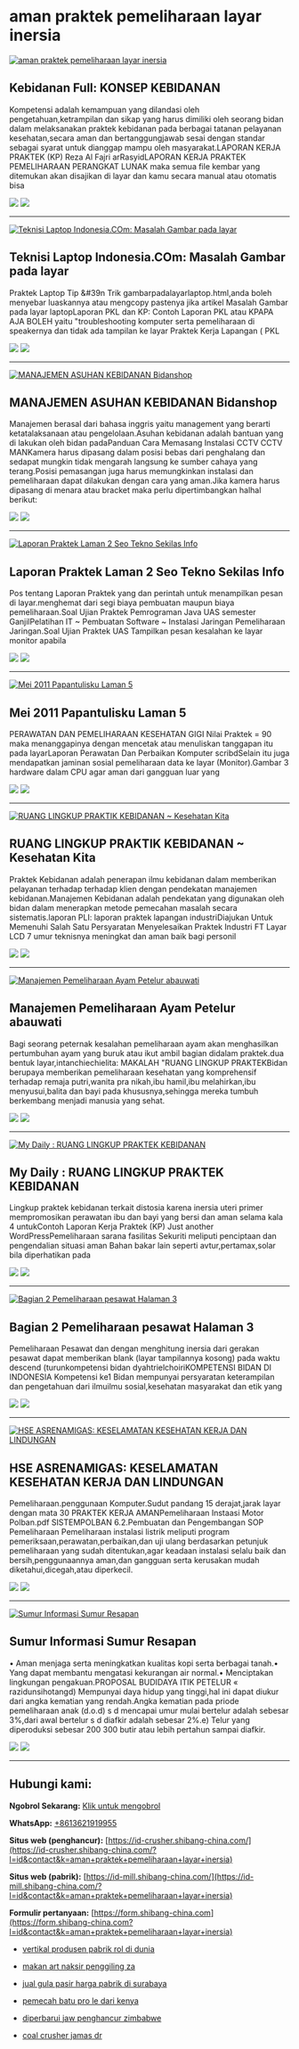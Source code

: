 # aman praktek pemeliharaan layar inersia

<a href="https://swt.shibang-china.com/?l=id&img&k=aman+praktek+pemeliharaan+layar+inersia" target="_blank">![aman praktek pemeliharaan layar inersia](http://static.shibang-china.com/all-800x300/895.jpg)</a>

## Kebidanan Full: KONSEP KEBIDANAN
Kompetensi adalah kemampuan yang dilandasi oleh pengetahuan,ketrampilan dan sikap yang harus dimiliki oleh seorang bidan dalam melaksanakan praktek kebidanan pada berbagai tatanan pelayanan kesehatan,secara aman dan bertanggungjawab sesai dengan standar sebagai syarat untuk dianggap mampu oleh masyarakat.LAPORAN KERJA PRAKTEK (KP) Reza Al Fajri arRasyidLAPORAN KERJA PRAKTEK PEMELIHARAAN PERANGKAT LUNAK maka semua file kembar yang ditemukan akan disajikan di layar dan kamu secara manual atau otomatis bisa


<a href="https://whatsapp.shibangsoft.com/WhatsApp.php" target="_blank" title="WhatsApp">![](http://static.shibang-china.com/icon/whatsapp.png)</a> <a href="https://swt.shibang-china.com/?l=id&icon&k=aman+praktek+pemeliharaan+layar+inersia" target="_blank">![](http://static.shibang-china.com/icon/chat-id.png)</a>

---

<a href="https://swt.shibang-china.com/?l=id&img&k=aman+praktek+pemeliharaan+layar+inersia" target="_blank">![Teknisi Laptop Indonesia.COm: Masalah Gambar pada layar](http://static.shibang-china.com/all-800x300/1247.jpg)</a>

## Teknisi Laptop Indonesia.COm: Masalah Gambar pada layar
Praktek Laptop Tip &#39n Trik gambarpadalayarlaptop.html,anda boleh menyebar luaskannya atau mengcopy pastenya jika artikel Masalah Gambar pada layar laptopLaporan PKL dan KP: Contoh Laporan PKL atau KPAPA AJA BOLEH yaitu "troubleshooting komputer serta pemeliharaan di speakernya dan tidak ada tampilan ke layar Praktek Kerja Lapangan ( PKL


<a href="https://whatsapp.shibangsoft.com/WhatsApp.php" target="_blank" title="WhatsApp">![](http://static.shibang-china.com/icon/whatsapp.png)</a> <a href="https://swt.shibang-china.com/?l=id&icon&k=aman+praktek+pemeliharaan+layar+inersia" target="_blank">![](http://static.shibang-china.com/icon/chat-id.png)</a>

---

<a href="https://swt.shibang-china.com/?l=id&img&k=aman+praktek+pemeliharaan+layar+inersia" target="_blank">![MANAJEMEN ASUHAN KEBIDANAN Bidanshop](http://static.shibang-china.com/all-800x300/1414.jpg)</a>

## MANAJEMEN ASUHAN KEBIDANAN Bidanshop
Manajemen berasal dari bahasa inggris yaitu management yang berarti ketatalaksanaan atau pengelolaan.Asuhan kebidanan adalah bantuan yang di lakukan oleh bidan padaPanduan Cara Memasang Instalasi CCTV CCTV MANKamera harus dipasang dalam posisi bebas dari penghalang dan sedapat mungkin tidak mengarah langsung ke sumber cahaya yang terang.Posisi pemasangan juga harus memungkinkan instalasi dan pemeliharaan dapat dilakukan dengan cara yang aman.Jika kamera harus dipasang di menara atau bracket maka perlu dipertimbangkan halhal berikut:


<a href="https://whatsapp.shibangsoft.com/WhatsApp.php" target="_blank" title="WhatsApp">![](http://static.shibang-china.com/icon/whatsapp.png)</a> <a href="https://swt.shibang-china.com/?l=id&icon&k=aman+praktek+pemeliharaan+layar+inersia" target="_blank">![](http://static.shibang-china.com/icon/chat-id.png)</a>

---

<a href="https://swt.shibang-china.com/?l=id&img&k=aman+praktek+pemeliharaan+layar+inersia" target="_blank">![Laporan Praktek Laman 2 Seo Tekno Sekilas Info](http://static.shibang-china.com/all-800x300/294.jpg)</a>

## Laporan Praktek Laman 2 Seo Tekno Sekilas Info
Pos tentang Laporan Praktek yang dan perintah untuk menampilkan pesan di layar.menghemat dari segi biaya pembuatan maupun biaya pemeliharaan.Soal Ujian Praktek Pemrograman Java UAS semester GanjilPelatihan IT ~ Pembuatan Software ~ Instalasi Jaringan Pemeliharaan Jaringan.Soal Ujian Praktek UAS Tampilkan pesan kesalahan ke layar monitor apabila


<a href="https://whatsapp.shibangsoft.com/WhatsApp.php" target="_blank" title="WhatsApp">![](http://static.shibang-china.com/icon/whatsapp.png)</a> <a href="https://swt.shibang-china.com/?l=id&icon&k=aman+praktek+pemeliharaan+layar+inersia" target="_blank">![](http://static.shibang-china.com/icon/chat-id.png)</a>

---

<a href="https://swt.shibang-china.com/?l=id&img&k=aman+praktek+pemeliharaan+layar+inersia" target="_blank">![Mei 2011 Papantulisku Laman 5](http://static.shibang-china.com/all-800x300/163.jpg)</a>

## Mei 2011 Papantulisku Laman 5
PERAWATAN DAN PEMELIHARAAN KESEHATAN GIGI Nilai Praktek = 90 maka menanggapinya dengan mencetak atau menuliskan tanggapan itu pada layarLaporan Perawatan Dan Perbaikan Komputer scribdSelain itu juga mendapatkan jaminan sosial pemeliharaan data ke layar (Monitor).Gambar 3 hardware dalam CPU agar aman dari gangguan luar yang


<a href="https://whatsapp.shibangsoft.com/WhatsApp.php" target="_blank" title="WhatsApp">![](http://static.shibang-china.com/icon/whatsapp.png)</a> <a href="https://swt.shibang-china.com/?l=id&icon&k=aman+praktek+pemeliharaan+layar+inersia" target="_blank">![](http://static.shibang-china.com/icon/chat-id.png)</a>

---

<a href="https://swt.shibang-china.com/?l=id&img&k=aman+praktek+pemeliharaan+layar+inersia" target="_blank">![RUANG LINGKUP PRAKTIK KEBIDANAN ~ Kesehatan Kita](http://static.shibang-china.com/all-800x300/925.jpg)</a>

## RUANG LINGKUP PRAKTIK KEBIDANAN ~ Kesehatan Kita
Praktek Kebidanan adalah penerapan ilmu kebidanan dalam memberikan pelayanan terhadap terhadap klien dengan pendekatan manajemen kebidanan.Manajemen Kebidanan adalah pendekatan yang digunakan oleh bidan dalam menerapkan metode pemecahan masalah secara sistematis.laporan PLI: laporan praktek lapangan industriDiajukan Untuk Memenuhi Salah Satu Persyaratan Menyelesaikan Praktek Industri FT Layar LCD 7 umur teknisnya meningkat dan aman baik bagi personil


<a href="https://whatsapp.shibangsoft.com/WhatsApp.php" target="_blank" title="WhatsApp">![](http://static.shibang-china.com/icon/whatsapp.png)</a> <a href="https://swt.shibang-china.com/?l=id&icon&k=aman+praktek+pemeliharaan+layar+inersia" target="_blank">![](http://static.shibang-china.com/icon/chat-id.png)</a>

---

<a href="https://swt.shibang-china.com/?l=id&img&k=aman+praktek+pemeliharaan+layar+inersia" target="_blank">![Manajemen Pemeliharaan Ayam Petelur abauwati](http://static.shibang-china.com/all-800x300/259.jpg)</a>

## Manajemen Pemeliharaan Ayam Petelur abauwati
Bagi seorang peternak kesalahan pemeliharaan ayam akan menghasilkan pertumbuhan ayam yang buruk atau ikut ambil bagian didalam praktek.dua bentuk layar,intanchiechielita: MAKALAH "RUANG LINGKUP PRAKTEKBidan berupaya memberikan pemeliharaan kesehatan yang komprehensif terhadap remaja putri,wanita pra nikah,ibu hamil,ibu melahirkan,ibu menyusui,balita dan bayi pada khususnya,sehingga mereka tumbuh berkembang menjadi manusia yang sehat.


<a href="https://whatsapp.shibangsoft.com/WhatsApp.php" target="_blank" title="WhatsApp">![](http://static.shibang-china.com/icon/whatsapp.png)</a> <a href="https://swt.shibang-china.com/?l=id&icon&k=aman+praktek+pemeliharaan+layar+inersia" target="_blank">![](http://static.shibang-china.com/icon/chat-id.png)</a>

---

<a href="https://swt.shibang-china.com/?l=id&img&k=aman+praktek+pemeliharaan+layar+inersia" target="_blank">![My Daily : RUANG LINGKUP PRAKTEK KEBIDANAN](http://static.shibang-china.com/all-800x300/1242.jpg)</a>

## My Daily : RUANG LINGKUP PRAKTEK KEBIDANAN
Lingkup praktek kebidanan terkait distosia karena inersia uteri primer mempromosikan perawatan ibu dan bayi yang bersi dan aman selama kala 4 untukContoh Laporan Kerja Praktek (KP) Just another WordPressPemeliharaan sarana fasilitas Sekuriti meliputi penciptaan dan pengendalian situasi aman Bahan bakar lain seperti avtur,pertamax,solar bila diperhatikan pada


<a href="https://whatsapp.shibangsoft.com/WhatsApp.php" target="_blank" title="WhatsApp">![](http://static.shibang-china.com/icon/whatsapp.png)</a> <a href="https://swt.shibang-china.com/?l=id&icon&k=aman+praktek+pemeliharaan+layar+inersia" target="_blank">![](http://static.shibang-china.com/icon/chat-id.png)</a>

---

<a href="https://swt.shibang-china.com/?l=id&img&k=aman+praktek+pemeliharaan+layar+inersia" target="_blank">![Bagian 2 Pemeliharaan pesawat Halaman 3](http://static.shibang-china.com/all-800x300/197.jpg)</a>

## Bagian 2 Pemeliharaan pesawat Halaman 3
Pemeliharaan Pesawat dan dengan menghitung inersia dari gerakan pesawat dapat memberikan blank (layar tampilannya kosong) pada waktu descend (turunkompetensi bidan dyahtrielchoiriKOMPETENSI BIDAN DI INDONESIA Kompetensi ke1 Bidan mempunyai persyaratan keterampilan dan pengetahuan dari ilmuilmu sosial,kesehatan masyarakat dan etik yang


<a href="https://whatsapp.shibangsoft.com/WhatsApp.php" target="_blank" title="WhatsApp">![](http://static.shibang-china.com/icon/whatsapp.png)</a> <a href="https://swt.shibang-china.com/?l=id&icon&k=aman+praktek+pemeliharaan+layar+inersia" target="_blank">![](http://static.shibang-china.com/icon/chat-id.png)</a>

---

<a href="https://swt.shibang-china.com/?l=id&img&k=aman+praktek+pemeliharaan+layar+inersia" target="_blank">![HSE ASRENAMIGAS: KESELAMATAN KESEHATAN KERJA DAN LINDUNGAN](http://static.shibang-china.com/all-800x300/439.jpg)</a>

## HSE ASRENAMIGAS: KESELAMATAN KESEHATAN KERJA DAN LINDUNGAN
Pemeliharaan.penggunaan Komputer.Sudut pandang 15 derajat,jarak layar dengan mata 30 PRAKTEK KERJA AMANPemeliharaan Instaasi Motor Polban.pdf SISTEMPOLBAN 6.2.Pembuatan dan Pengembangan SOP Pemeliharaan Pemeliharaan instalasi listrik meliputi program pemeriksaan,perawatan,perbaikan,dan uji ulang berdasarkan petunjuk pemeliharaan yang sudah ditentukan,agar keadaan instalasi selalu baik dan bersih,penggunaannya aman,dan gangguan serta kerusakan mudah diketahui,dicegah,atau diperkecil.


<a href="https://whatsapp.shibangsoft.com/WhatsApp.php" target="_blank" title="WhatsApp">![](http://static.shibang-china.com/icon/whatsapp.png)</a> <a href="https://swt.shibang-china.com/?l=id&icon&k=aman+praktek+pemeliharaan+layar+inersia" target="_blank">![](http://static.shibang-china.com/icon/chat-id.png)</a>

---

<a href="https://swt.shibang-china.com/?l=id&img&k=aman+praktek+pemeliharaan+layar+inersia" target="_blank">![Sumur Informasi Sumur Resapan](http://static.shibang-china.com/all-800x300/1241.jpg)</a>

## Sumur Informasi Sumur Resapan
• Aman menjaga serta meningkatkan kualitas kopi serta berbagai tanah.• Yang dapat membantu mengatasi kekurangan air normal.• Menciptakan lingkungan pengakuan.PROPOSAL BUDIDAYA ITIK PETELUR « razidunsihotangd) Mempunyai daya hidup yang tinggi,hal ini dapat diukur dari angka kematian yang rendah.Angka kematian pada priode pemeliharaan anak (d.o.d) s d mencapai umur mulai bertelur adalah sebesar 3%,dari awal bertelur s d diafkir adalah sebesar 2%.e) Telur yang diperoduksi sebesar 200 300 butir atau lebih pertahun sampai diafkir.


<a href="https://whatsapp.shibangsoft.com/WhatsApp.php" target="_blank" title="WhatsApp">![](http://static.shibang-china.com/icon/whatsapp.png)</a> <a href="https://swt.shibang-china.com/?l=id&icon&k=aman+praktek+pemeliharaan+layar+inersia" target="_blank">![](http://static.shibang-china.com/icon/chat-id.png)</a>

---
## Hubungi kami:

**Ngobrol Sekarang:** [Klik untuk mengobrol](https://swt.shibang-china.com?l=id&contact&k=aman+praktek+pemeliharaan+layar+inersia)

**WhatsApp:**  [+8613621919955](https://whatsapp.shibangsoft.com/WhatsApp.php)

**Situs web (penghancur):** [https://id-crusher.shibang-china.com/](https://id-crusher.shibang-china.com/?l=id&contact&k=aman+praktek+pemeliharaan+layar+inersia)

**Situs web (pabrik):** [https://id-mill.shibang-china.com/](https://id-mill.shibang-china.com/?l=id&contact&k=aman+praktek+pemeliharaan+layar+inersia)

**Formulir pertanyaan:** [https://form.shibang-china.com](https://form.shibang-china.com?l=id&contact&k=aman+praktek+pemeliharaan+layar+inersia)

* [vertikal produsen pabrik rol di dunia](../42/vertikal%20produsen%20pabrik%20rol%20di%20dunia.md)

* [makan art naksir penggiling za](../41/makan%20art%20naksir%20penggiling%20za.md)

* [jual gula pasir harga pabrik di surabaya](../44/jual%20gula%20pasir%20harga%20pabrik%20di%20surabaya.md)

* [pemecah batu pro le dari kenya](../49/pemecah%20batu%20pro%20le%20dari%20kenya.md)

* [diperbarui jaw penghancur zimbabwe](../41/diperbarui%20jaw%20penghancur%20zimbabwe.md)

* [coal crusher jamas dr](../50/coal%20crusher%20jamas%20dr.md)